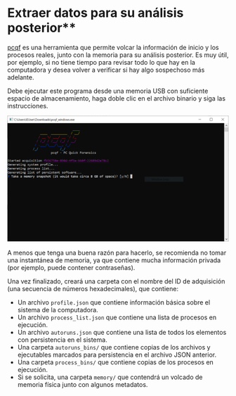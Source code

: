 # Extraer datos para su análisis posterior**

[pcqf](https://github.com/botherder/pcqf) es una herramienta que permite volcar la información de inicio y los procesos reales, junto con la memoria para su análisis posterior. Es muy útil, por ejemplo, si no tiene tiempo para revisar todo lo que hay en la computadora y desea volver a verificar si hay algo sospechoso más adelante.

Debe ejecutar este programa desde una memoria USB con suficiente espacio de almacenamiento, haga doble clic en el archivo binario y siga las instrucciones.

![A screenshot of a window with a commandline program running therein. The program is PCQF and is asking the user if they would like to take a memory snapshot.](../.gitbook/assets/pcqf1.PNG)

A menos que tenga una buena razón para hacerlo, se recomienda no tomar una instantánea de memoria, ya que contiene mucha información privada (por ejemplo, puede contener contraseñas).

Una vez finalizado, creará una carpeta con el nombre del ID de adquisición (una secuencia de números hexadecimales), que contiene:

* Un archivo `profile.json` que contiene información básica sobre el sistema de la computadora.  
* Un archivo `process_list.json` que contiene una lista de procesos en ejecución.  
* Un archivo `autoruns.json` que contiene una lista de todos los elementos con persistencia en el sistema.  
* Una carpeta `autoruns_bins/` que contiene copias de los archivos y ejecutables marcados para persistencia en el archivo JSON anterior.  
* Una carpeta `process_bins/` que contiene copias de los procesos en ejecución.  
* Si se solicita, una carpeta `memory/` que contendrá un volcado de memoria física junto con algunos metadatos.